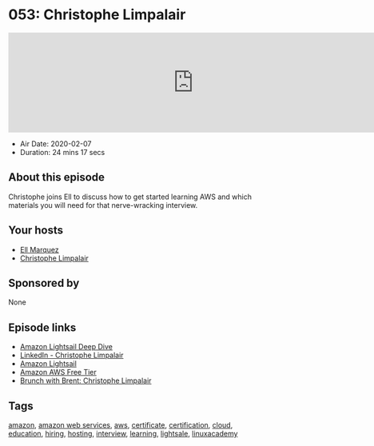 # 053: Christophe Limpalair

<iframe src="https://player.fireside.fm/v2/WTrMvATU+5vmYfbx7?theme=dark" width="740" height="200" frameborder="0" scrolling="no"></iframe>

* Air Date: 2020-02-07
* Duration: 24 mins 17 secs

## About this episode

Christophe joins Ell to discuss how to get started learning AWS and which materials you will need for that nerve-wracking interview.

## Your hosts
* [Ell Marquez](https://extras.show//hosts/ell)
* [Christophe Limpalair](https://extras.show//guests/christophe-limpalair)

## Sponsored by

None



## Episode links

  * [Amazon Lightsail Deep Dive](https://linuxacademy.com/course/amazon-lightsail-deep-dive/ "Amazon Lightsail Deep Dive")
  * [LinkedIn - Christophe Limpalair](https://www.linkedin.com/in/christophelimpalair/ "LinkedIn - Christophe Limpalair")
  * [Amazon Lightsail](https://aws.amazon.com/lightsail/ "Amazon Lightsail")
  * [Amazon AWS Free Tier](https://aws.amazon.com/free/ "Amazon AWS Free Tier")
  * [Brunch with Brent: Christophe Limpalair](https://extras.show/18 "Brunch with Brent: Christophe Limpalair")



## Tags

[amazon](https://extras.show//tags/amazon), [amazon web services](https://extras.show//tags/amazon%20web%20services), [aws](https://extras.show//tags/aws), [certificate](https://extras.show//tags/certificate), [certification](https://extras.show//tags/certification), [cloud](https://extras.show//tags/cloud), [education](https://extras.show//tags/education), [hiring](https://extras.show//tags/hiring), [hosting](https://extras.show//tags/hosting), [interview](https://extras.show//tags/interview), [learning](https://extras.show//tags/learning), [lightsale](https://extras.show//tags/lightsale), [linuxacademy](https://extras.show//tags/linuxacademy)